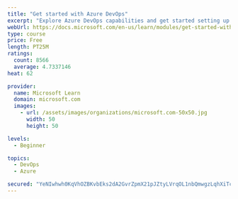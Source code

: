 ```yaml
---
title: "Get started with Azure DevOps"
excerpt: "Explore Azure DevOps capabilities and get started setting up your own organization knowing what separates elite performers from low performers."
webUrl: https://docs.microsoft.com/en-us/learn/modules/get-started-with-devops/
type: course
price: Free
length: PT25M
ratings:
  count: 8566
  average: 4.7337146
heat: 62

provider:
  name: Microsoft Learn
  domain: microsoft.com
  images:
    - url: /assets/images/organizations/microsoft.com-50x50.jpg
      width: 50
      height: 50

levels:
  - Beginner

topics:
  - DevOps
  - Azure

secured: "YeNIwhwh0KqVhOZBKvbEks2dA2GvrZpmX21pJZtyLVrqOL1nbQmwgzLqhXiTcJ6+jm0qJhbNYy1MIP5TuZaK2mBB5Ppw52uDuCVBPVfmzQMsQzVxWRMnolmdk4UZ+RwSdJqwXZZqRLR4gbjJAgOT0AYobI82NBFnl5T2HfIWRD0yJTerlRAm0TQ+b9Xw/QKJXJtTSWAG3+lszt9qY2TlA5H6LZ31bAskYTr79ayThTLNidZeDbpKc1j2ZB416b2NgXIz4V9yTg+3ILWB9076XzlKveON0uVozJJyAcAI2Ew036YvMvCSuiFWQ2fDVl1dxpdffs815s2rKH8cMGrUAeqaAd9+A5bC0MbirUudydOd95CBWawOVbkuI04E0saBUsPxE4851CisAWdWvmcg+LFvaNG8lp1uYah+W8qZlYE=;bTJM+sbJhEt9Y/PkucxA4g=="
---
```


